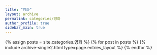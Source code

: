```yaml
---
title: "영화"
layout: archive
permalink: categories/영화
author_profile: true
sidebar_main: true
---
```


{% assign posts = site.categories.영화 %}
{% for post in posts %} {% include archive-single2.html type=page.entries_layout %} {% endfor %}